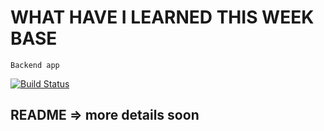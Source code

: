 # WHAT HAVE I LEARNED THIS WEEK BASE

`Backend app`

[![Build Status](https://travis-ci.com/GoodbyePlanet/what-hi-learned-tweek.svg?branch=master)](https://travis-ci.com/GoodbyePlanet/what-hi-learned-tweek)

## README => more details soon
